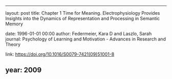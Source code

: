 ---
layout: post
title: Chapter 1 Time for Meaning. Electrophysiology Provides Insights into the Dynamics of Representation and Processing in Semantic Memory

date: 1996-01-01 00:00
author: Federmeier, Kara D and Laszlo, Sarah
journal: Psychology of Learning and Motivation - Advances in Research and Theory

link: https://doi.org/10.1016/S0079-7421(09)51001-8

year: 2009
----